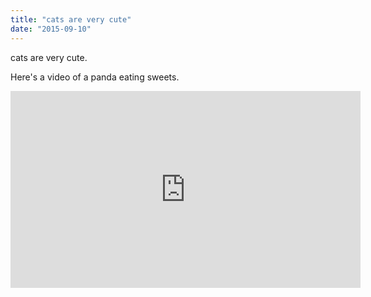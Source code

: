 ```yaml
---
title: "cats are very cute"
date: "2015-09-10"
---
```


cats are very cute.

Here's a video of a panda eating sweets.

<iframe width="560" height="315" src="https://www.youtube.com/embed/4n0xNbfJLR8" frameborder="0" allowfullscreen></iframe>